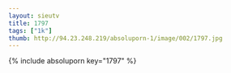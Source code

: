 ```yaml
--- 
layout: sieutv
title: 1797
tags: ["1k"]
thumb: http://94.23.248.219/absoluporn-1/image/002/1797.jpg
---
```

{% include absoluporn key="1797" %} 
